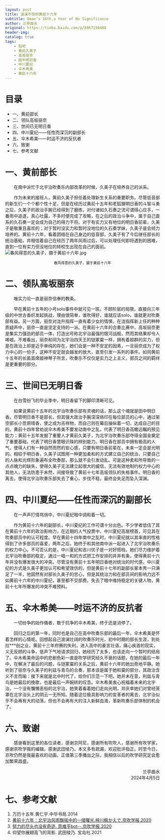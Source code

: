 ```yaml
---
layout: post
title: 波澜不惊的黄前十六年
subtitle: Omae’s 16th,a Year of No Significance
author: 兰亭曲水
original: https://tieba.baidu.com/p/8967198488
header-img:
catalog: true
tags:
    - 贴吧
    - 黄前久美子
    - 高坂丽奈
    - 田中明日香
    - 中川夏纪
    - 伞木希美
    - 黄前十六年
---
```


# 目录
+ 一、黄前部长
+ 二、领队高坂丽奈
+ 三、世间已无明日香
+ 四、中川夏纪——任性而深沉的副部长
+ 五、伞木希美——时运不济的反抗者
+ 六、致谢
+ 七、参考文献

# 一、黄前部长

&emsp;&emsp;在南中派忙于北宇治吹奏乐内部改革的时候，久美子在培养自己的派系。

&emsp;&emsp;作为未来的接班人，黄前久美子担任着处理新生关系的重要职务。尽管低音部的新生们一个个都个性十足，但是在经历过黄前十五年和老狐狸明日香的斗智斗勇之后，久美子的政治手腕已经得到了磨练，对付诸如久石奏之流可谓得心应手，一番雨中追逐，真心吐露，不多时便完成了攻略，在之后的政治斗争中，属于自己直系的久石奏一定会成为自己的得力干将。对于有实力又有地位的明日香前辈，久美子是敬重且喜欢的；对于暂时没实力和暂时没地位的久石奏学妹，久美子是会倾力培养的。黄前十六年，看着团结在自己身边的低音部，久美子有了今后继任部长的统治基础，并相信着自己在经历了两年风雨过后，可以处理任何即将遇到的困难，直到一位有实力但没地位的转校生出现在自己的面前。
&emsp;&emsp;
![春风得意的久美子，摄于黄前十六年.jpg](https://s2.loli.net/2024/04/06/PVX5jfdNiM7eKZ2.jpg)

<div style="text-align:center">
    <span><small>春风得意的久美子，摄于黄前十六年</small></span>
</div>

# 二、领队高坂丽奈

&emsp;&emsp;唯实力论一直是丽奈信奉的教条。

&emsp;&emsp;早在黄前十五年的小号solo事件中就可见一斑。不顾阶层的局限，直接向三年级的中世古香织发起挑战，理由很简单，谁吹得好，谁就应该solo，谁就更对吹奏部有益。另一方面，丽奈对泷升指挥一直有着少女的情愫，在泷指挥新上任的种种质疑声中，丽奈一直是坚定支持的一派。在黄前十六年的合奏比赛中，高坂丽奈更是集实力强劲的部员一体，打造出号称北宇治最强的银河战舰，然而其结果却令人唏嘘。不难看出，丽奈和同为北宇治四天王的铠冢霙一样，拥有着超群的实力，但是在政治上却是近乎单纯的存在，她们会是一种不安定的因素，一旦丽奈成为了权力中心的一份子，这种不安定就会越发的放大，直至引发一系列的事件。如同黄前十五年的长笛首席姬神琴子所言，吹奏乐不仅仅是实力之上主义，部员之间的羁绊是更重要的部分。

# 三、世间已无明日香

&emsp;&emsp;在白雪纷飞的毕业季中，明日香留下的脚印清晰可见。

&emsp;&emsp;如果说黄前十五年的北宇治吹奏乐部有灵魂的话，那么这个魂就是田中明日香。尽管明日香不是部长，但其强大政治手腕深深烙印在每位部员的心中，通过架空部长小笠原晴香，使之成为吉祥物，而自己则在幕后操纵着一切，达成自己的目的。黄前十四年曾劝说伞木希美不要发动南中之乱，代表了明日香高瞻远瞩的预见能力；黄前十五年发掘了重要人才黄前久美子，为北宇治吹奏乐部夺得全国金奠定了重要基础，代表了明日香慧眼识珠的辨别能力。明日香在部员中拥有极高的人气，使得人们有一种自然而然的安心感，只要有明日香前辈在，未来一定会是光明的。相较于明日香，久美子试图用一种更加柔和的方式建立自己的统治，只要自己的人脉和光辉形象遍布全吹奏部，那么就不会引发动乱。可是这种柔和所导致的一点点魄力的缺失，使得久美子无法建立起很大的威信，无法有效地制约权力中心的其他人，无法防患于未然，间接导致了黄前十七年高坂领队的失格事件。明日香的离去，使得北宇治吹奏乐部失去了重心，步伐不稳，最终会失足而坠入深渊。

# 四、中川夏纪——任性而深沉的副部长

&emsp;&emsp;在一声声打情骂俏中，中川夏纪暗中调和着一切。

&emsp;&emsp;作为黄前十六年的副部长，中川夏纪的工作可谓十分出色。不少学者低估了其在黄前十六年的政治影响力，在近期的人气投票中，中川夏纪高居榜首，可见其在吹奏部员中的认可程度。早在黄前十四年南中之乱时，中川夏纪就以其率直的性格得到了许多部员的喜爱，两年之后，她终于和其他南中派一起进入了北宇治吹奏乐的权力中心。不可否认的是，中川夏纪和吉川优子是一对好搭档，她们尽力维护着北宇治吹奏部的稳定，通过一唱一和的方式把工作安排的井井有条，使得黄前十六年并没有爆发很大的冲突。尽管没有黄前十五年明日香绝对统治的时代感，中川夏纪的方式是久美子更加认可和希望效仿的，但是黄前十七年的副部长冢本秀一只满足了一半，他固然有对部长久美子的忠心，但是其统治力和在部员间的影响力远不如黄前十六年的中川夏纪，甚至都不交部费。失去了暗中维持稳定的关键人物，黄前十七年所爆发的冲突不难预料。

# 五、伞木希美——时运不济的反抗者

&emsp;&emsp;一切纷争的始作俑者，敢于抗争的伞木希美，终于还是消停了。

&emsp;&emsp;回归之后的第一年，同时也是自己在高中吹奏乐部的最后一年，伞木希美是怀着怎样的心情呢。回想起自己波澜壮阔的吹奏乐时光，初中时期的部长生涯，到处拉***创之业，黄前十三年府赛的失利，进入高中的豪言壮语，痛心疾首的现实，义无反顾的斗争，低声下气地请求回归，她经历了太多，也该走向一个暂时的结局了。伞木希美命运中的悲剧色彩一直是吹学研究经久不衰的话题，在她的最后一年中，在解决了最后的问题，与铠冢霙的关系之后，黄前十六年的她出奇地平静。她听到了丽奈与久美子的利兹与青鸟的合奏，那本该是属于她和霙的部分，其政治含义不言而喻：接下来就是北中时代了，给你们示范一下吧。她并未在意，利兹与青鸟是她最后的挽歌，也是最后一声婉转的叹息。伞木希美衷心祝福着未来的北宇治，一个没有慵懒恶俗的北宇治，她笑着看着她们走向光明，并庆幸她们对曾经笼罩在北宇治头上的阴云一无所知。随着这位极具影响力的变革者的离去，北宇治似乎不会再有大的动荡，但也不会再有大的注入新鲜血液，革新吹奏乐部体制的机会了。

# 六、致谢

&emsp;&emsp;感谢看到这里的各位读者，感谢京阿尼，感谢所有吹吹人，感谢所有吹学家，感谢京吹学报的编辑，感谢武田绫乃。本文多有疏漏，欢迎批评指正。时至今日，京吹仍然是我最喜欢的动画，正值第三季播出之际，我相信以后的吹学研究定会愈加繁荣昌盛。

<div style="text-align:right">
    <span>兰亭曲水</span>
</div>
<div style="text-align:right">
    <span>2024年4月5日</span>
</div>

# 七、参考文献

1. 万历十五年.黄仁宇.中华书局.2014
2. [黄前十六年：北宇治风雨飘摇中的一缕曙光.梓川枫かえで.京吹学报.2020](/2020/07/24/yilvshuguang/)
3. [努力的尽头也没有奇迹. 意难平bot--.京吹学报.2020](/2020/06/24/yinanping/)
4. 仰望你展翅高飞的背影. 武田绫乃. 宝岛社.2021
